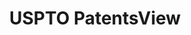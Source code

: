 ---
layout: default
bigquery: https://console.cloud.google.com/bigquery?p=patents-public-data&d=patentsview&page=dataset
citation: Attribution should be given to PatentsView for use, distribution, or derivative
  works.
code: https://github.com/CSSIP-AIR/PatentsView-Code-Snippets/
contributors: USPTO
cost: None
description: 'PatentsView includes US patent data including raw data (summaries, applications,
  pregrant applications), disambugations of inventors and assignees, and inventor
  gender estimates.  Also foreign priority data, # of figures and sheets, and government
  interest statements.'
documentation: https://patentsview.org/query/builder-faqs
last_edit: Mon, 04 Apr 2022 19:02:57 GMT
location: https://patentsview.org/
maintained_by: USPTO
record_creation_timestamp: 12/2/2020 17:20:46
schema_fields: '[''longitude'', ''disamb_assignee_id_20181127'', ''subsection_id'',
  ''name'', ''subclass'', ''disamb_inventor_id_20171003'', ''reldocno'', ''citation_id'',
  ''organization'', ''county'', ''organization_id'', ''male_flag'', ''category_id'',
  ''rule_47'', ''level_two'', ''disamb_assignee_id_20200929'', ''rawinventor_id'',
  ''location_id'', ''date'', ''type'', ''term_grant'', ''action_date'', ''disamb_assignee_id_20191008'',
  ''group_id'', ''assignee_id'', ''withdrawn'', ''applicant_type'', ''country_transformed'',
  ''dependent'', ''sequence'', ''term_extension'', ''filename'', ''attribution_status'',
  ''male'', ''inventor_id'', ''application_id'', ''state'', ''disamb_inventor_id_20180528'',
  ''disamb_inventor_id_20170307'', ''series_code'', ''disamb_assignee_id_20191231'',
  ''disamb_inventor_id_20190312'', ''_102_date'', ''subgroup'', ''disamb_inventor_id_20201229'',
  ''field_title'', ''classification_level'', ''disamb_inventor_id_20191008'', ''latin_name'',
  ''disamb_inventor_id_20200331'', ''variety'', ''name_first'', ''level_one'', ''lapse_of_patent'',
  ''disamb_inventor_id_20191231'', ''name_last'', ''city'', ''level_three'', ''classification_data_source'',
  ''doctype'', ''num_figures'', ''subcategory_id'', ''latlong'', ''field_id'', ''num_claims'',
  ''state_fips'', ''disamb_inventor_id_20200630'', ''group'', ''category'', ''patent_id'',
  ''fname'', ''main_group'', ''status'', ''sector_title'', ''uuid'', ''f102_date'',
  ''role'', ''classification_status'', ''section_id'', ''abstract'', ''country'',
  ''gi_statement'', ''latitude'', ''_371_date'', ''disclaimer_date'', ''term_disclaimer'',
  ''f371_date'', ''contract_award_number'', ''publication_number'', ''num'', ''symbol_position'',
  ''classification_value'', ''section'', ''rawassignee_id'', ''disamb_inventor_id_20181127'',
  ''id'', ''county_fips'', ''kind'', ''lawyer_id'', ''disamb_inventor_id_20171226'',
  ''doc_type'', ''subclass_id'', ''text'', ''subgroup_id'', ''disamb_assignee_id_20190820'',
  ''designation'', ''disamb_inventor_id_20200929'', ''lname'', ''disamb_assignee_id_20200331'',
  ''rawlocation_id'', ''length'', ''number'', ''mainclass_id'', ''deceased'', ''ipc_version_indicator'',
  ''disamb_assignee_id_20190312'', ''rel_id'', ''exemplary'', ''title'', ''disamb_assignee_id_20200630'',
  ''disamb_inventor_id_20190820'', ''relkind'', ''num_sheets'', ''ipc_class'', ''disamb_inventor_id_20170808'']'
shortname: patentsview
tags:
- disambiguation
- United States
- gender
terms_of_use: Creative Commons Attribution 4.0 International License.
timeframe: 1963-1999
title: USPTO PatentsView
uuid: cf1780b1-e265-4e49-8d1d-83b9cfe0fd9a
---